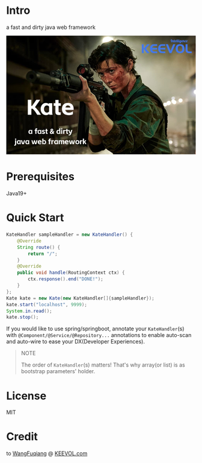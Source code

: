 # Intro

a fast and dirty java web framework

![](images/kate.jpg)

# Prerequisites

Java19+

# Quick Start

```java
KateHandler sampleHandler = new KateHandler() {
    @Override
    String route() {
        return "/";
    }
    @Override
    public void handle(RoutingContext ctx) {
        ctx.response().end("DONE!");
    }
};
Kate kate = new Kate(new KateHandler[]{sampleHandler});
kate.start("localhost", 9999);
System.in.read();
kate.stop();
```

If you would like to use spring/springboot, annotate your `KateHandler`(s) with `@Component/@Service/@Repository...` annotations to enable auto-scan and auto-wire to ease your DX(Developer Experiences).

> NOTE
> 
> The order of `KateHandler`(s) matters!
> That's why array(or list) is as bootstrap parameters' holder.

# License

MIT

# Credit

to [WangFuqiang](https://afoo.me) @ [KEEVOL.com](https://keevol.com)
